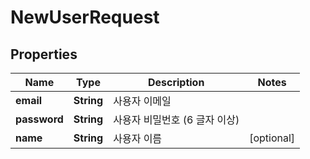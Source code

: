
# NewUserRequest

## Properties
Name | Type | Description | Notes
------------ | ------------- | ------------- | -------------
**email** | **String** | 사용자 이메일 | 
**password** | **String** | 사용자 비밀번호 (6 글자 이상) | 
**name** | **String** | 사용자 이름 |  [optional]



